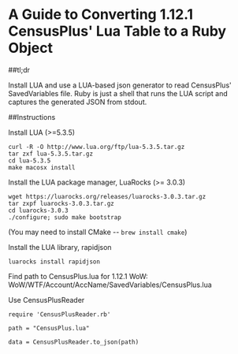 # A Guide to Converting 1.12.1 CensusPlus' Lua Table to a Ruby Object

##tl;dr

Install LUA and use a LUA-based json generator to read CensusPlus' SavedVariables file. Ruby is just a shell that runs the LUA script and captures the generated JSON from stdout.

##Instructions

Install LUA (>=5.3.5)
```
curl -R -O http://www.lua.org/ftp/lua-5.3.5.tar.gz
tar zxf lua-5.3.5.tar.gz
cd lua-5.3.5
make macosx install
```

Install the LUA package manager, LuaRocks (>= 3.0.3)
```
wget https://luarocks.org/releases/luarocks-3.0.3.tar.gz
tar zxpf luarocks-3.0.3.tar.gz
cd luarocks-3.0.3
./configure; sudo make bootstrap
```
(You may need to install CMake -- `brew install cmake`)

Install the LUA library, rapidjson
```
luarocks install rapidjson
```

Find path to CensusPlus.lua for 1.12.1 WoW: WoW/WTF/Account/AccName/SavedVariables/CensusPlus.lua

Use CensusPlusReader
```
require 'CensusPlusReader.rb'

path = "CensusPlus.lua"

data = CensusPlusReader.to_json(path)
```

